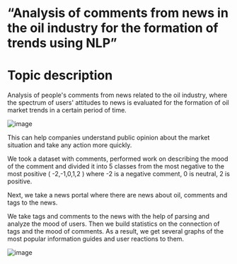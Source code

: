 # “Analysis of comments from news in the oil industry for the formation of trends using NLP”

# Topic description
Analysis of people's comments from news related to the oil industry, where the spectrum of users' attitudes to news is evaluated for the formation of oil market trends in a certain period of time.

![image](https://user-images.githubusercontent.com/89632164/222968977-9398c7e2-f65c-47a9-9552-b4d73f9f5a18.png)

This can help companies understand public opinion about the market situation and take any action more quickly.

We took a dataset with comments, performed work on describing the mood of the comment and divided it into 5 classes from the most negative to the most positive ( -2,-1,0,1,2 ) where -2 is a negative comment, 0 is neutral, 2 is positive. 

Next, we take a news portal where there are news about oil, comments and tags to the news. 

We take tags and comments to the news with the help of parsing and analyze the mood of users. Then we build statistics on the connection of tags and the mood of comments.
As a result, we get several graphs of the most popular information guides and user reactions to them.

![image](https://user-images.githubusercontent.com/89632164/222969131-885eb194-e6a7-4ec5-8695-e09111048e78.png)
